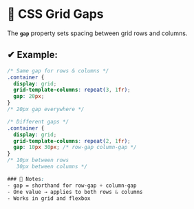 # 📐 CSS Grid Gaps

The **`gap`** property sets spacing between grid rows and columns.

## ✔ Example: 

```css
/* Same gap for rows & columns */
.container {
  display: grid;
  grid-template-columns: repeat(3, 1fr);
  gap: 20px;
}
/* 20px gap everywhere */

/* Different gaps */
.container {
  display: grid;
  grid-template-columns: repeat(2, 1fr);
  gap: 10px 30px; /* row-gap column-gap */
}
/* 10px between rows
   30px between columns */

### 📝 Notes:
- gap = shorthand for row-gap + column-gap
- One value → applies to both rows & columns
- Works in grid and flexbox